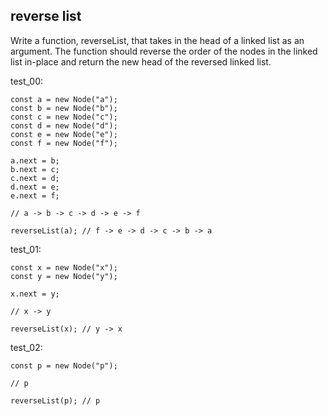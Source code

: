 ## reverse list

Write a function, reverseList, that takes in the head of a linked list as an argument. The function should reverse the order of the nodes in the linked list in-place and return the new head of the reversed linked list.

test_00:
```
const a = new Node("a");
const b = new Node("b");
const c = new Node("c");
const d = new Node("d");
const e = new Node("e");
const f = new Node("f");

a.next = b;
b.next = c;
c.next = d;
d.next = e;
e.next = f;

// a -> b -> c -> d -> e -> f

reverseList(a); // f -> e -> d -> c -> b -> a
```

test_01:
```
const x = new Node("x");
const y = new Node("y");

x.next = y;

// x -> y

reverseList(x); // y -> x
```

test_02:
```
const p = new Node("p");

// p

reverseList(p); // p
```
